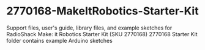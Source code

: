 # 2770168-MakeItRobotics-Starter-Kit
Support files, user's guide, library files, and example sketches for RadioShack Make: it Robotics Starter Kit (SKU 2770168)
2770168 Starter Kit folder contains example Arduino sketches

